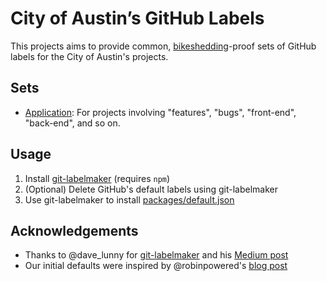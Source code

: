 # City of Austin’s GitHub Labels

This projects aims to provide common, [bikeshedding](http://bikeshed.org)-proof sets of GitHub labels for the City of Austin's projects.

## Sets

* [Application](packages/default.json): For projects involving "features", "bugs", "front-end", "back-end", and so on.

## Usage

1. Install [git-labelmaker](https://github.com/himynameisdave/git-labelmaker) (requires `npm`)
2. (Optional) Delete GitHub's default labels using git-labelmaker
3. Use git-labelmaker to install [packages/default.json](packages/default.json)

## Acknowledgements

* Thanks to @dave_lunny for [git-labelmaker](https://github.com/himynameisdave/git-labelmaker) and his [Medium post](https://medium.com/@dave_lunny/sane-github-labels-c5d2e6004b63)
* Our initial defaults were inspired by @robinpowered's [blog post](https://robinpowered.com/blog/best-practice-system-for-organizing-and-tagging-github-issues/)
